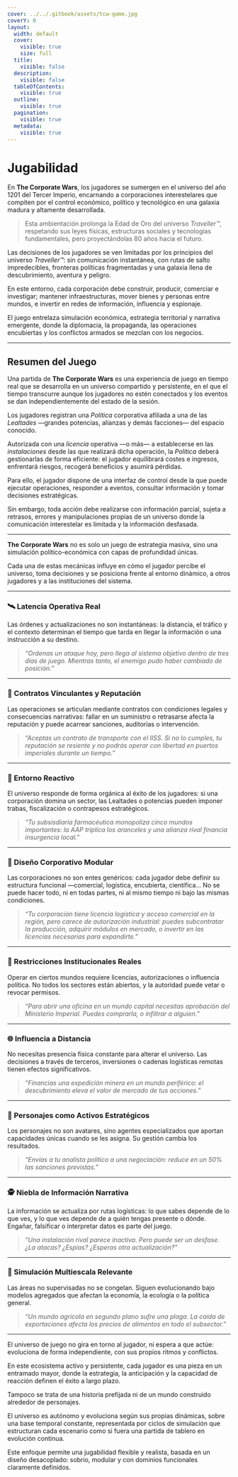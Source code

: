 ```yaml
---
cover: ../../.gitbook/assets/tcw-game.jpg
coverY: 0
layout:
  width: default
  cover:
    visible: true
    size: full
  title:
    visible: false
  description:
    visible: false
  tableOfContents:
    visible: true
  outline:
    visible: true
  pagination:
    visible: true
  metadata:
    visible: true
---
```


# Jugabilidad

En **The Corporate Wars**, los jugadores se sumergen en el universo del año 1201 del Tercer Imperio, encarnando a corporaciones interestelares que compiten por el control económico, político y tecnológico en una galaxia madura y altamente desarrollada.

> Esta ambientación prolonga la Edad de Oro del universo *Traveller™*, respetando sus leyes físicas, estructuras sociales y tecnologías fundamentales, pero proyectándolas 80 años hacia el futuro.

Las decisiones de los jugadores se ven limitadas por los principios del universo *Traveller™*: sin comunicación instantánea, con rutas de salto impredecibles, fronteras políticas fragmentadas y una galaxia llena de descubrimiento, aventura y peligro.

En este entorno, cada corporación debe construir, producir, comerciar e investigar; mantener infraestructuras, mover bienes y personas entre mundos, e invertir en redes de información, influencia y espionaje.

El juego entrelaza simulación económica, estrategia territorial y narrativa emergente, donde la diplomacia, la propaganda, las operaciones encubiertas y los conflictos armados se mezclan con los negocios.

***

## Resumen del Juego

Una partida de **The Corporate Wars** es una experiencia de juego en tiempo real que se desarrolla en un universo compartido y persistente, en el que el tiempo transcurre aunque los jugadores no estén conectados y los eventos se dan independientemente del estado de la sesión.

Los jugadores registran una _Política_ corporativa afiliada a una de las _Lealtades_ —grandes potencias, alianzas y demás facciones— del espacio conocido.

Autorizada con una _licencia_ operativa —o más— a establecerse en las _instalaciones_ desde las que realizará dicha operación, la _Política_ deberá gestionarlas de forma eficiente: el jugador equilibrará costes e ingresos, enfrentará riesgos, recogerá beneficios y asumirá pérdidas.

Para ello, el jugador dispone de una interfaz de control desde la que puede ejecutar operaciones, responder a eventos, consultar información y tomar decisiones estratégicas.

Sin embargo, toda acción debe realizarse con información parcial, sujeta a retrasos, errores y manipulaciones propias de un universo donde la comunicación interestelar es limitada y la información desfasada.

***

**The Corporate Wars** no es solo un juego de estrategia masiva, sino una simulación político-económica con capas de profundidad únicas.

Cada una de estas mecánicas influye en cómo el jugador percibe el universo, toma decisiones y se posiciona frente al entorno dinámico, a otros jugadores y a las instituciones del sistema.

***

### 🛰️ Latencia Operativa Real

Las órdenes y actualizaciones no son instantáneas: la distancia, el tráfico y el contexto determinan el tiempo que tarda en llegar la información o una instrucción a su destino.

> *“Ordenas un ataque hoy, pero llega al sistema objetivo dentro de tres días de juego. Mientras tanto, el enemigo pudo haber cambiado de posición.”*

***

### 🧾 Contratos Vinculantes y Reputación

Las operaciones se articulan mediante contratos con condiciones legales y consecuencias narrativas: fallar en un suministro o retrasarse afecta la reputación y puede acarrear sanciones, auditorías o intervención.

> *“Aceptas un contrato de transporte con el IISS. Si no lo cumples, tu reputación se resiente y no podrás operar con libertad en puertos imperiales durante un tiempo.”*

***

### 🧠 Entorno Reactivo

El universo responde de forma orgánica al éxito de los jugadores: si una corporación domina un sector, las Lealtades o potencias pueden imponer trabas, fiscalización o contrapesos estratégicos.

> *“Tu subsisdiaria farmacéutica monopoliza cinco mundos importantes: la AAP triplica los aranceles y una alianza rival financia insurgencia local.”*

***

### 🧩 Diseño Corporativo Modular

Las corporaciones no son entes genéricos: cada jugador debe definir su estructura funcional —comercial, logística, encubierta, científica... No se puede hacer todo, ni en todas partes, ni al mismo tiempo ni bajo las mismas condiciones.

> *“Tu corporación tiene licencia logística y acceso comercial en la región, pero carece de autorización industrial: puedes subcontratar la producción, adquirir módulos en mercado, o invertir en las licencias necesarias para expandirte.”*

***

### 🛂 Restricciones Institucionales Reales

Operar en ciertos mundos requiere licencias, autorizaciones o influencia política. No todos los sectores están abiertos, y la autoridad puede vetar o revocar permisos.

> *“Para abrir una oficina en un mundo capital necesitas aprobación del Ministerio Imperial. Puedes comprarla, o infiltrar a alguien.”*

***

### 🌐 Influencia a Distancia

No necesitas presencia física constante para alterar el universo. Las decisiones a través de terceros, inversiones o cadenas logísticas remotas tienen efectos significativos.

> *“Financias una expedición minera en un mundo periférico: el descubrimiento eleva el valor de mercado de tus acciones.”*

***

### 👤 Personajes como Activos Estratégicos

Los personajes no son avatares, sino agentes especializados que aportan capacidades únicas cuando se les asigna. Su gestión cambia los resultados.

> *“Envías a tu analista político a una negociación: reduce en un 50% las sanciones previstas.”*

***

### 🕵️ Niebla de Información Narrativa

La información se actualiza por rutas logísticas: lo que sabes depende de lo que ves, y lo que ves depende de a quién tengas presente o dónde. Engañar, falsificar o interpretar datos es parte del juego.

> *“Una instalación rival parece inactiva. Pero puede ser un desfase. ¿La atacas? ¿Espías? ¿Esperas otra actualización?”*

***

### 🧬 Simulación Multiescala Relevante

Las áreas no supervisadas no se congelan. Siguen evolucionando bajo modelos agregados que afectan la economía, la ecología o la política general.

> *“Un mundo agrícola en segundo plano sufre una plaga. La caída de exportaciones afecta los precios de alimentos en todo el subsector.”*

***

El universo de juego no gira en torno al jugador, ni espera a que actúe: evoluciona de forma independiente, con sus propios ritmos y conflictos.

En este ecosistema activo y persistente, cada jugador es una pieza en un entramado mayor, donde la estrategia, la anticipación y la capacidad de reacción definen el éxito a largo plazo.

Tampoco se trata de una historia prefijada ni de un mundo construido alrededor de personajes.

El universo es autónomo y evoluciona según sus propias dinámicas, sobre una base temporal constante, representada por ciclos de simulación que estructuran cada escenario como si fuera una partida de tablero en evolución continua.

Este enfoque permite una jugabilidad flexible y realista, basada en un diseño desacoplado: sobrio, modular y con dominios funcionales claramente definidos.
